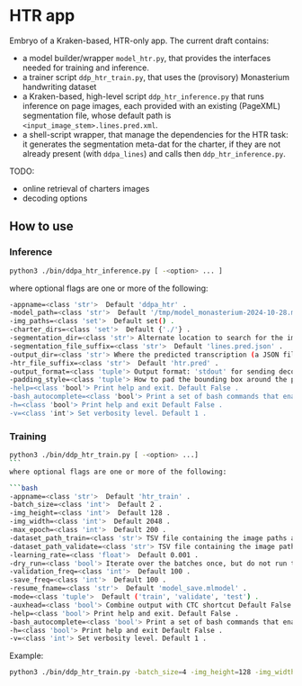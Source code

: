 # HTR app

Embryo of a Kraken-based, HTR-only app. The current draft contains:

- a model builder/wrapper `model_htr.py`, that provides the interfaces needed for training and inference.
- a trainer script `ddp_htr_train.py`, that uses the (provisory) Monasterium handwriting dataset
- a Kraken-based, high-level script `ddp_htr_inference.py` that runs inference on page images, each provided with an existing (PageXML) segmentation file, whose default path is ``<input_image_stem>.lines.pred.xml``.
- a shell-script wrapper, that manage the dependencies for the HTR task: it generates the segmentation meta-dat for the charter, if they are not already present (with `ddpa_lines`) and calls then `ddp_htr_inference.py`.

TODO: 

+ online retrieval of charters images
+ decoding options


## How to use

### Inference

```bash
python3 ./bin/ddpa_htr_inference.py [ -<option> ... ]
```

where optional flags are one or more of the following:

```bash
-appname=<class 'str'>  Default 'ddpa_htr' . 
-model_path=<class 'str'>  Default '/tmp/model_monasterium-2024-10-28.mlmodel' .
-img_paths=<class 'set'>  Default set() .
-charter_dirs=<class 'set'>  Default {'./'} .
-segmentation_dir=<class 'str'> Alternate location to search for the image segmentation data files (for testing). Default '' .
-segmentation_file_suffix=<class 'str'>  Default 'lines.pred.json' .
-output_dir=<class 'str'> Where the predicted transcription (a JSON file) is to be written. Default: in the parent folder of the charter image. Default '' .
-htr_file_suffix=<class 'str'>  Default 'htr.pred' .
-output_format=<class 'tuple'> Output format: 'stdout' for sending decoded lines on the standard output; 'json' and 'tsv' create JSON and TSV files, respectively. Default ('json', 'stdout', 'tsv') .
-padding_style=<class 'tuple'> How to pad the bounding box around the polygons: 'median'= polygon's median value, 'noise'=random noise, 'zero'=0-padding, 'none'=no padding Default ('median', 'noise', 'zero', 'none') .
-help=<class 'bool'> Print help and exit. Default False .
-bash_autocomplete=<class 'bool'> Print a set of bash commands that enable autocomplete for current program. Default False .
-h=<class 'bool'> Print help and exit Default False .
-v=<class 'int'> Set verbosity level. Default 1 .
```

### Training


```bash	
python3 ./bin/ddp_htr_train.py [ -<option> ...]
``̀ 
where optional flags are one or more of the following:

```bash
-appname=<class 'str'>  Default 'htr_train' .
-batch_size=<class 'int'>  Default 2 .
-img_height=<class 'int'>  Default 128 .
-img_width=<class 'int'>  Default 2048 .
-max_epoch=<class 'int'>  Default 200 .
-dataset_path_train=<class 'str'> TSV file containing the image paths and transcriptions. The parent folder is assumed to contain both the images and the alphabet (alphabet.tsv). 
-dataset_path_validate=<class 'str'> TSV file containing the image paths and transcriptions. The parent folder is assumed to contain both the images and the alphabet (alphabet.tsv). 
-learning_rate=<class 'float'>  Default 0.001 .
-dry_run=<class 'bool'> Iterate over the batches once, but do not run the network. Default False .
-validation_freq=<class 'int'>  Default 100 .
-save_freq=<class 'int'>  Default 100 .
-resume_fname=<class 'str'>  Default 'model_save.mlmodel' .
-mode=<class 'tuple'>  Default ('train', 'validate', 'test') .
-auxhead=<class 'bool'> Combine output with CTC shortcut Default False .
-help=<class 'bool'> Print help and exit. Default False .
-bash_autocomplete=<class 'bool'> Print a set of bash commands that enable autocomplete for current program. Default False .
-h=<class 'bool'> Print help and exit Default False .
-v=<class 'int'> Set verbosity level. Default 1 .
```

Example:

```bash	
python3 ./bin/ddp_htr_train.py -batch_size=4 -img_height=128 -img_width=3200 -max_epoch=10 -learning_rate=1e-2
```
